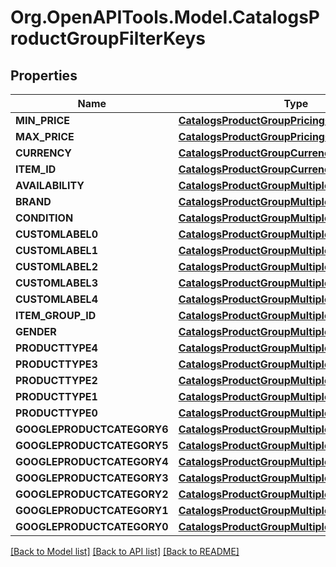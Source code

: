 # Org.OpenAPITools.Model.CatalogsProductGroupFilterKeys

## Properties

Name | Type | Description | Notes
------------ | ------------- | ------------- | -------------
**MIN_PRICE** | [**CatalogsProductGroupPricingCriteria**](.md) |  | 
**MAX_PRICE** | [**CatalogsProductGroupPricingCriteria**](.md) |  | 
**CURRENCY** | [**CatalogsProductGroupCurrencyCriteria**](.md) |  | 
**ITEM_ID** | [**CatalogsProductGroupCurrencyCriteria**](.md) |  | 
**AVAILABILITY** | [**CatalogsProductGroupMultipleStringCriteria**](.md) |  | 
**BRAND** | [**CatalogsProductGroupMultipleStringCriteria**](.md) |  | 
**CONDITION** | [**CatalogsProductGroupMultipleStringCriteria**](.md) |  | 
**CUSTOMLABEL0** | [**CatalogsProductGroupMultipleStringCriteria**](.md) |  | 
**CUSTOMLABEL1** | [**CatalogsProductGroupMultipleStringCriteria**](.md) |  | 
**CUSTOMLABEL2** | [**CatalogsProductGroupMultipleStringCriteria**](.md) |  | 
**CUSTOMLABEL3** | [**CatalogsProductGroupMultipleStringCriteria**](.md) |  | 
**CUSTOMLABEL4** | [**CatalogsProductGroupMultipleStringCriteria**](.md) |  | 
**ITEM_GROUP_ID** | [**CatalogsProductGroupMultipleStringCriteria**](.md) |  | 
**GENDER** | [**CatalogsProductGroupMultipleStringCriteria**](.md) |  | 
**PRODUCTTYPE4** | [**CatalogsProductGroupMultipleStringListCriteria**](.md) |  | 
**PRODUCTTYPE3** | [**CatalogsProductGroupMultipleStringListCriteria**](.md) |  | 
**PRODUCTTYPE2** | [**CatalogsProductGroupMultipleStringListCriteria**](.md) |  | 
**PRODUCTTYPE1** | [**CatalogsProductGroupMultipleStringListCriteria**](.md) |  | 
**PRODUCTTYPE0** | [**CatalogsProductGroupMultipleStringListCriteria**](.md) |  | 
**GOOGLEPRODUCTCATEGORY6** | [**CatalogsProductGroupMultipleStringListCriteria**](.md) |  | 
**GOOGLEPRODUCTCATEGORY5** | [**CatalogsProductGroupMultipleStringListCriteria**](.md) |  | 
**GOOGLEPRODUCTCATEGORY4** | [**CatalogsProductGroupMultipleStringListCriteria**](.md) |  | 
**GOOGLEPRODUCTCATEGORY3** | [**CatalogsProductGroupMultipleStringListCriteria**](.md) |  | 
**GOOGLEPRODUCTCATEGORY2** | [**CatalogsProductGroupMultipleStringListCriteria**](.md) |  | 
**GOOGLEPRODUCTCATEGORY1** | [**CatalogsProductGroupMultipleStringListCriteria**](.md) |  | 
**GOOGLEPRODUCTCATEGORY0** | [**CatalogsProductGroupMultipleStringListCriteria**](.md) |  | 

[[Back to Model list]](../README.md#documentation-for-models) [[Back to API list]](../README.md#documentation-for-api-endpoints) [[Back to README]](../README.md)


